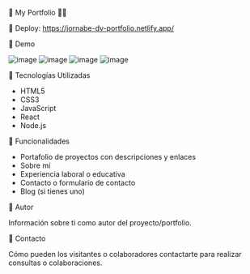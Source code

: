 📌 My Portfolio 👨‍💻 

📌 Deploy: https://jornabe-dv-portfolio.netlify.app/

📌 Demo

![image](https://github.com/JornabeDV/Portfolio/assets/103864663/31163fb5-94d7-42dd-ab16-e822da0c4248)
![image](https://github.com/JornabeDV/Portfolio/assets/103864663/66e929ab-fdc1-432d-b286-688def95da7f)
![image](https://github.com/JornabeDV/Portfolio/assets/103864663/ccd200ff-e9e8-4f60-a08e-ffe9eb33e80f)
![image](https://github.com/JornabeDV/Portfolio/assets/103864663/57d93366-77b6-4ca1-9f44-9c52ab1d74a5)

📌 Tecnologías Utilizadas

- HTML5
- CSS3
- JavaScript
- React
- Node.js

📌 Funcionalidades

- Portafolio de proyectos con descripciones y enlaces
- Sobre mí
- Experiencia laboral o educativa
- Contacto o formulario de contacto
- Blog (si tienes uno)

📌 Autor

Información sobre ti como autor del proyecto/portfolio.

📌 Contacto

Cómo pueden los visitantes o colaboradores contactarte para realizar consultas o colaboraciones.

